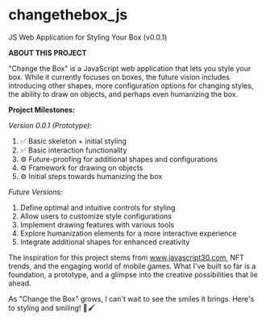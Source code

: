 # changethebox_js
JS Web Application for Styling Your Box (v0.0.1)

**ABOUT THIS PROJECT**

"Change the Box" is a JavaScript web application that lets you style your box. While it currently focuses on boxes, the future vision includes introducing other shapes, more configuration options for changing styles, the ability to draw on objects, and perhaps even humanizing the box.

**Project Milestones:**
  
*Version 0.0.1 (Prototype):*
1) ✅ Basic skeleton + initial styling
2) ✅ Basic interaction functionality
3) ⚙️ Future-proofing for additional shapes and configurations
4) ⚙️ Framework for drawing on objects
5) ⚙️ Initial steps towards humanizing the box

*Future Versions:*
1) Define optimal and intuitive controls for styling
2) Allow users to customize style configurations
3) Implement drawing features with various tools
4) Explore humanization elements for a more interactive experience
5) Integrate additional shapes for enhanced creativity

The inspiration for this project stems from www.javascript30.com, NFT trends, and the engaging world of mobile games. What I've built so far is a foundation, a prototype, and a glimpse into the creative possibilities that lie ahead.

As "Change the Box" grows, I can't wait to see the smiles it brings. Here's to styling and smiling! 🎉🖌️
